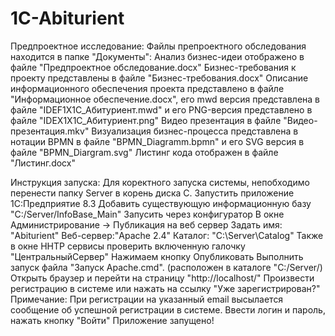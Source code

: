 # 1C-Abiturient
Предпроектное исследование:
    Файлы препроектного обследования находится в папке "Документы":
        Анализ бизнес-идеи отображено в файле "Предпроектное обследование.docx"
        Бизнес-требования к проекту представлены в файле "Бизнес-требования.docx"
        Описание информационного обеспечения проекта представлено в файле "Информационное обеспечение.docx", его mwd версия представлена в файле "IDEF1X1C_Абитуриент.mwd" и его PNG-версия представлено в файле "IDEX1X1C_Абитуриент.png"
        Видео презентация в  файле "Видео-презентация.mkv"
        Визуализация бизнес-процесса представлена в нотации BPMN в файле "BPMN_Diagramm.bpmn" и его SVG версия в файле "BPMN_Diargram.svg"
        Листинг кода отображен в файле "Листинг.docx"

Инструкция запуска:
    Для коректного запуска системы, непобходимо перенести папку Server в корень диска C.
    Запустить приложение 1С:Предприятие 8.3
    Добавить существующую информационную базу "C:/Server/InfoBase_Main"
    Запусить через конфигуратор
    В окне Администрирование -> Публикация на веб сервер
    Задать
        имя: "Abiturient"
        Веб-сервер:"Apache 2.4"
        Каталог: "C:\Server\Catalog\"
    Также в окне HHTP сервисы проверить включенную галочку "ЦентральныйСервер"
    Нажимаем кнопку Опубликовать
    Выполнить запуск файла "Запуск Apache.cmd". (расположен в каталоге "C:/Server/)
    Открыть браузер и перейти на страницу "http://localhost/"
    Произвести регистрацию в системе или нажать на ссылку "Уже зарегистрирован?"
    Примечание: При регистрации на указанный email высылается сообщение об успешной регистрации в системе.
    Ввести логин и пароль, нажать кнопку "Войти"
    Приложение запущено!